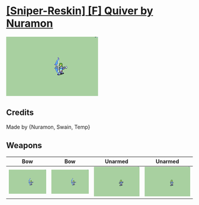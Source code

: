 # [\[Sniper-Reskin\] \[F\] Quiver by Nuramon](./)

<img src="./5.%20Bow%20(With%20Recoil)/Bow_000.png" alt="[Sniper-Reskin] [F] Quiver by Nuramon standing" />

## Credits

Made by {Nuramon, Swain, Temp}

## Weapons


|Bow |Bow |Unarmed |Unarmed |
|  :---: | :---: | :---: | :---: |
| <img alt="Bow animation" src="./5.%20Bow%20(With%20Recoil)/Bow.gif" /> | <img alt="Bow animation" src="./5.%20Bow%20(Without%20Recoil)/Bow.gif" /> | <img alt="Unarmed animation" src="./8.%20Unarmed%20(With%20Quiver)/Unarmed.gif" /> | <img alt="Unarmed animation" src="./8.%20Unarmed%20(Without%20Quiver)/Unarmed.gif" /> |
